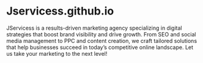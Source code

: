 # Jservicess.github.io
JServicess is a results-driven marketing agency specializing in digital strategies that boost brand visibility and drive growth. From SEO and social media management to PPC and content creation, we craft tailored solutions that help businesses succeed in today’s competitive online landscape. Let us take your marketing to the next level!
